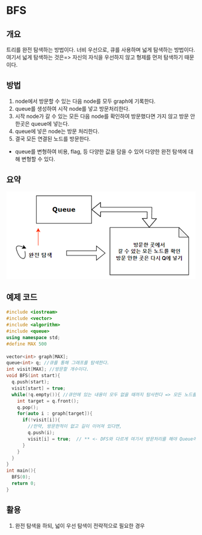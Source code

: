 # BFS

## 개요

 트리를 완전 탐색하는 방법이다. 너비 우선으로, 큐를 사용하며 넓게 탐색하는 방법이다.
 여기서 넓게 탐색하는 것은=> 자신의 자식을 우선하지 않고 형제를 먼저 탐색하기 때문이다.
 
## 방법

1. node에서 방문할 수 있는 다음 node를 모두 graph에 기록한다.
2. queue를 생성하여 시작 node를 넣고 방문처리한다.
3. 시작 node가 갈 수 있는 모든 다음 node를 확인하여 방문했다면 가지 않고 방문 안한곳은 queue에 넣는다.
4. queue에 넣은 node는 방문 처리한다.
5. 결국 모든 연결된 노드를 방문한다.
* queue를 변형하여 비용, flag, 등 다양한 값을 담을 수 있어 다양한 완전 탐색에 대해 변형할 수 있다.

## 요약
![BFS](./이미지/BFS.png) 

## 예제 코드


```cpp
#include <iostream>
#include <vector>
#include <algorithm>
#include <queue>
using namespace std;
#define MAX 500

vector<int> graph[MAX];
queue<int> q; //큐를 통해 그래프를 탐색한다.
int visit[MAX]; //방문할 개수이다.
void BFS(int start){
  q.push(start);
  visit[start] = true;
  while(!q.empty()){ //큐안에 있는 내용이 모두 없을 때까지 탐사한다 => 모든 노드를 한번씩 방문한다.
    int target = q.front();
    q.pop();
    for(auto i : graph[target]){
      if(!visit[i]){
        //만약, 방문한적이 없고 길이 이어져 있다면, 
        q.push(i);
        visit[i] = true;  // ** <- DFS와 다르게 여기서 방문처리를 해야 Queue에 중복 방문을 하는 걸 막을 수 있다.
      }
    }
  }
}
int main(){
  BFS(0);
  return 0;
}
```

## 활용

1. 완전 탐색을 하되, 넓이 우선 탐색이 전략적으로 필요한 경우